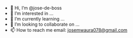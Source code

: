 - 👋 Hi, I’m @jose-de-boss
- 👀 I’m interested in ...
- 🌱 I’m currently learning ...
- 💞️ I’m looking to collaborate on ...
- 📫 How to reach me email: josemwaura078@gmail.com

<!---
jose-de-boss/jose-de-boss is a ✨ special ✨ repository because its `README.md` (this file) appears on your GitHub profile.
You can click the Preview link to take a look at your changes.
--->
